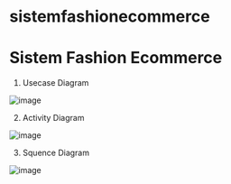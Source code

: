 # sistemfashionecommerce

# Sistem Fashion Ecommerce
1. Usecase Diagram

![image](https://github.com/tiaraputriiiiii/sistemfashionecommerce/assets/115775237/02422b6b-11f6-4660-abb5-029719e3a731)

2. Activity Diagram

![image](https://github.com/tiaraputriiiiii/sistemfashionecommerce/assets/115775237/eb9d01c6-bf06-4b6d-a057-d605b8ee1c83)

3. Squence Diagram

![image](https://github.com/tiaraputriiiiii/sistemfashionecommerce/assets/115775237/2cae77f5-7028-4ff9-bab0-137214732681)
